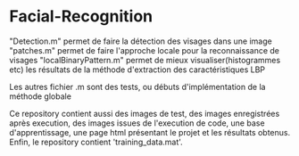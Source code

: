 # Facial-Recognition

"Detection.m" permet de faire la détection des visages dans une image
"patches.m" permet de faire l'approche locale pour la reconnaissance de visages
"localBinaryPattern.m" permet de mieux visualiser(histogrammes etc) les résultats de la méthode d'extraction des caractéristiques LBP


Les autres fichier .m sont des tests, ou débuts d'implémentation de la méthode globale

Ce repository contient aussi des images de test, des images enregistrées après execution, des images issues de l'execution de code, une base d'apprentissage, une page html présentant le projet et les résultats obtenus.
Enfin, le repository contient 'training_data.mat'.